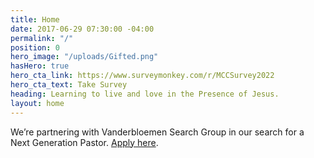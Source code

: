 ```yaml
---
title: Home
date: 2017-06-29 07:30:00 -04:00
permalink: "/"
position: 0
hero_image: "/uploads/Gifted.png"
hasHero: true
hero_cta_link: https://www.surveymonkey.com/r/MCCSurvey2022
hero_cta_text: Take Survey
heading: Learning to live and love in the Presence of Jesus.
layout: home
---
```


We’re partnering with Vanderbloemen Search Group in our search for a Next Generation Pastor. [Apply here](https://www.vanderbloemen.com/job/mariemont-community-church-next-generation-pastor).


